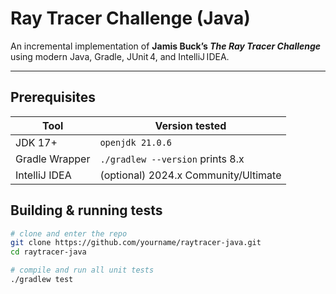 # Ray Tracer Challenge (Java)

An incremental implementation of **Jamis Buck’s _The Ray Tracer Challenge_**  
using modern Java, Gradle, JUnit 4, and IntelliJ IDEA.

---

## Prerequisites

| Tool | Version tested |
|------|----------------|
| JDK 17+ | `openjdk 21.0.6` |
| Gradle Wrapper | `./gradlew --version` prints 8.x |
| IntelliJ IDEA | (optional) 2024.x Community/Ultimate |

## Building & running tests

```bash
# clone and enter the repo
git clone https://github.com/yourname/raytracer-java.git
cd raytracer-java

# compile and run all unit tests
./gradlew test